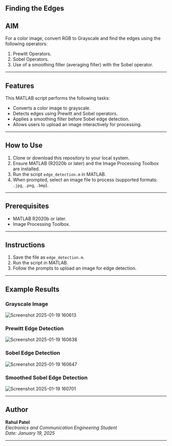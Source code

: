 ## Finding the Edges

## AIM
For a color image, convert RGB to Grayscale and find the edges using the following operators:
1. Prewitt Operators.
2. Sobel Operators.
3. Use of a smoothing filter (averaging filter) with the Sobel operator.

---

## Features
This MATLAB script performs the following tasks:
- Converts a color image to grayscale.
- Detects edges using Prewitt and Sobel operators.
- Applies a smoothing filter before Sobel edge detection.
- Allows users to upload an image interactively for processing.

---

## How to Use
1. Clone or download this repository to your local system.
2. Ensure MATLAB (R2020b or later) and the Image Processing Toolbox are installed.
3. Run the script `edge_detection.m` in MATLAB.
4. When prompted, select an image file to process (supported formats: `.jpg`, `.png`, `.bmp`).

---

## Prerequisites
- MATLAB R2020b or later.
- Image Processing Toolbox.

---

## Instructions
1. Save the file as `edge_detection.m`.
2. Run the script in MATLAB.
3. Follow the prompts to upload an image for edge detection.

---

## Example Results

### Grayscale Image
![Screenshot 2025-01-19 160613](https://github.com/user-attachments/assets/7d3425b5-b3b2-4920-a98f-04927bdd381e)


### Prewitt Edge Detection
![Screenshot 2025-01-19 160638](https://github.com/user-attachments/assets/a5a04f62-6b31-4c34-81d6-2a54f2933944)


### Sobel Edge Detection
![Screenshot 2025-01-19 160647](https://github.com/user-attachments/assets/21d49a8b-d514-4812-b9f9-cde8259cb24f)


### Smoothed Sobel Edge Detection
![Screenshot 2025-01-19 160701](https://github.com/user-attachments/assets/3c27b738-2489-4a3b-8197-9f0e609ef162)


---

## Author
**Rahul Patel**  
*Electronics and Communication Engineering Student*  
*Date: January 19, 2025*

---


